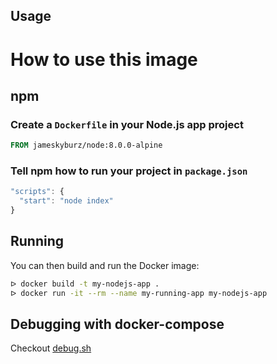 ## Usage

# How to use this image

## npm

### Create a `Dockerfile` in your Node.js app project

```dockerfile
FROM jameskyburz/node:8.0.0-alpine
```

### Tell npm how to run your project in `package.json`
```javascript
"scripts": {
  "start": "node index"
}
```

## Running

You can then build and run the Docker image:

```sh
ᐅ docker build -t my-nodejs-app .
ᐅ docker run -it --rm --name my-running-app my-nodejs-app
```

## Debugging with docker-compose

Checkout [debug.sh](https://github.com/JamesKyburz/docker-node-debug)
